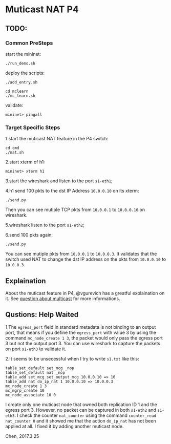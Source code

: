 # Muticast NAT P4

## TODO:

### Common PreSteps

start the mininet:

```
./run_demo.sh
```

deploy the scripts:

```
./add_entry.sh

cd mclearn
./mc_learn.sh
```

validate:

```
mininet> pingall
```

### Target Specific Steps

1.start the muticast NAT feature in the P4 switch:

```
cd cmd
./nat.sh
```

2.start xterm of h1:

```
mininet> xterm h1
```

3.start the wireshark and listen to the port `s1-eth1`;

4.h1 send 100 pkts to the dst IP Address `10.0.0.10` on its xterm:

```
./send.py
```

Then you can see mutiple TCP pkts from `10.0.0.1` to `10.0.0.10` on wireshark.

5.wireshark listen to the port `s1-eth2`;

6.send 100 pkts again:

```
./send.py
```

You can see mutiple pkts from `10.0.0.1` to `10.0.0.3`. It validates that the switch used NAT to change the dst IP address on the pkts from `10.0.0.10` to `10.0.0.3`.

## Explaination

About the muticast feature in P4, @vgurevich has a greatful explaination on it. See [question about multicast](https://github.com/p4lang/tutorials/issues/22) for more informations.

## Qustions: Help Waited

1.The `egress_port` field in standard metadata is not binding to an output port, that means if you define the `egress_port` with value 3 by using the command `mc_node_create 1 3`, the packet would only pass the egress port 3 but not the output port 3. You can use wireshark to capture the packets on port `s1-eth3` to validate it.

2.It seems to be unsecessful when I try to write `s1.txt` like this:

```
table_set_default set_mcg _nop
table_set_default nat _nop
table_add set_mcg set_output_mcg 10.0.0.10 => 10
table_add nat do_ip_nat 1 10.0.0.10 => 10.0.0.3
mc_node_create 1 3
mc_mgrp_create 10
mc_node_associate 10 0
```

I create only one muticast node that owned both replication ID 1 and the egress port 3. However, no packet can be captured in both `s1-eth2` and `s1-eth3`. I check the counter `nat_counter` using the command `counter_read nat_counter 0` and it showed me that the action `do_ip_nat` has not been applied at all. I fixed it by adding another muticast node. 


Chen, 2017.3.25